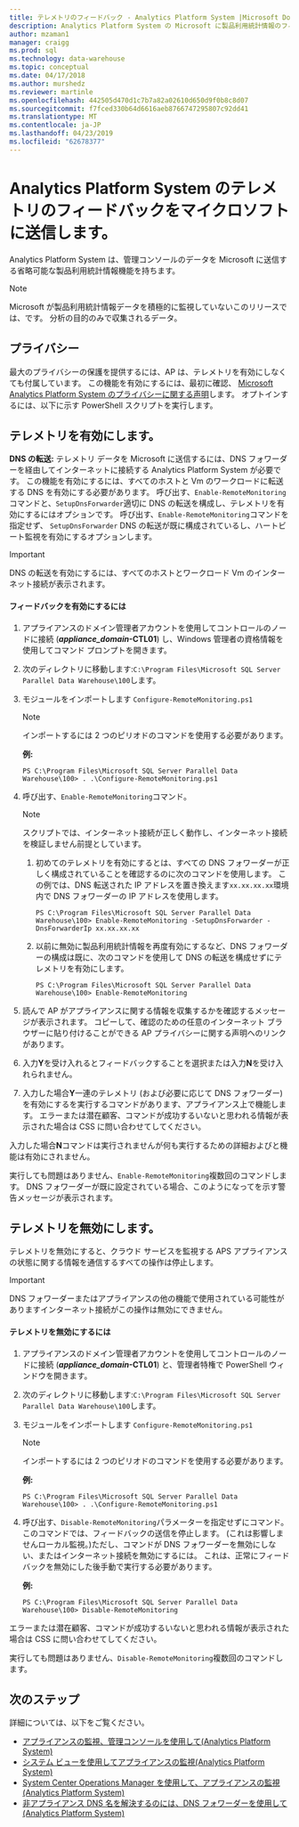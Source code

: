 ```yaml
---
title: テレメトリのフィードバック - Analytics Platform System |Microsoft Docs
description: Analytics Platform System の Microsoft に製品利用統計情報のフィードバックを送信します。
author: mzaman1
manager: craigg
ms.prod: sql
ms.technology: data-warehouse
ms.topic: conceptual
ms.date: 04/17/2018
ms.author: murshedz
ms.reviewer: martinle
ms.openlocfilehash: 442505d470d1c7b7a82a02610d650d9f0b8c8d07
ms.sourcegitcommit: f7fced330b64d6616aeb8766747295807c92dd41
ms.translationtype: MT
ms.contentlocale: ja-JP
ms.lasthandoff: 04/23/2019
ms.locfileid: "62678377"
---
```

# <a name="send-telemetry-feedback-to-microsoft-for-analytics-platform-system"></a>Analytics Platform System のテレメトリのフィードバックをマイクロソフトに送信します。
Analytics Platform System は、管理コンソールのデータを Microsoft に送信する省略可能な製品利用統計情報機能を持ちます。 
  
> [!NOTE]  
> Microsoft が製品利用統計情報データを積極的に監視していないこのリリースでは、です。 分析の目的のみで収集されるデータ。  
  
## <a name="privacy"></a>プライバシー  
最大のプライバシーの保護を提供するには、AP は、テレメトリを有効にしなくても付属しています。 この機能を有効にするには、最初に確認、 [Microsoft Analytics Platform System のプライバシーに関する声明](https://go.microsoft.com/fwlink/?LinkId=400902)します。 オプトインするには、以下に示す PowerShell スクリプトを実行します。  
  
## <a name="enable"></a>テレメトリを有効にします。  
**DNS の転送:** テレメトリ データを Microsoft に送信するには、DNS フォワーダーを経由してインターネットに接続する Analytics Platform System が必要です。 この機能を有効にするには、すべてのホストと Vm のワークロードに転送する DNS を有効にする必要があります。 呼び出す、`Enable-RemoteMonitoring`コマンドと、`SetupDnsForwarder`適切に DNS の転送を構成し、テレメトリを有効にするにはオプションです。 呼び出す、`Enable-RemoteMonitoring`コマンドを指定せず、 `SetupDnsForwarder` DNS の転送が既に構成されているし、ハートビート監視を有効にするオプションします。  
  
> [!IMPORTANT]  
> DNS の転送を有効にするには、すべてのホストとワークロード Vm のインターネット接続が表示されます。  
  
#### <a name="to-enable-feedback"></a>フィードバックを有効にするには  
  
1.  アプライアンスのドメイン管理者アカウントを使用してコントロールのノードに接続 (<strong>*appliance_domain*-CTL01</strong>) し、Windows 管理者の資格情報を使用してコマンド プロンプトを開きます。  
  
2.  次のディレクトリに移動します:`C:\Program Files\Microsoft SQL Server Parallel Data Warehouse\100`します。  
  
3.  モジュールをインポートします `Configure-RemoteMonitoring.ps1`  
  
    > [!NOTE]  
    > インポートするには 2 つのピリオドのコマンドを使用する必要があります。  
  
    **例:**  
  
    ```  
    PS C:\Program Files\Microsoft SQL Server Parallel Data Warehouse\100> . .\Configure-RemoteMonitoring.ps1  
    ```  
  
4.  呼び出す、`Enable-RemoteMonitoring`コマンド。  
  
    > [!NOTE]  
    > スクリプトでは、インターネット接続が正しく動作し、インターネット接続を検証しません前提としています。  
  
    1.  初めてのテレメトリを有効にするとは、すべての DNS フォワーダーが正しく構成されていることを確認するのに次のコマンドを使用します。 この例では、DNS 転送された IP アドレスを置き換えます`xx.xx.xx.xx`環境内で DNS フォワーダーの IP アドレスを使用します。  
  
        ```  
        PS C:\Program Files\Microsoft SQL Server Parallel Data Warehouse\100> Enable-RemoteMonitoring -SetupDnsForwarder -DnsForwarderIp xx.xx.xx.xx  
        ```  
  
    2.  以前に無効に製品利用統計情報を再度有効にするなど、DNS フォワーダーの構成は既に、次のコマンドを使用して DNS の転送を構成せずにテレメトリを有効にします。  
  
        ```  
        PS C:\Program Files\Microsoft SQL Server Parallel Data Warehouse\100> Enable-RemoteMonitoring  
        ```  
  
5.  読んで AP がアプライアンスに関する情報を収集するかを確認するメッセージが表示されます。 コピーして、確認のための任意のインターネット ブラウザーに貼り付けることができる AP プライバシーに関する声明へのリンクがあります。  
  
6.  入力**Y**を受け入れるとフィードバックすることを選択または入力**N**を受け入れられません。  
  
7.  入力した場合**Y**一連のテレメトリ (および必要に応じて DNS フォワーダー) を有効にするを実行するコマンドがあります、アプライアンス上で機能します。 エラーまたは潜在顧客、コマンドが成功するいないと思われる情報が表示された場合は CSS に問い合わせてしてください。  
  
入力した場合**N**コマンドは実行されませんが何も実行するための詳細およびと機能は有効にされません。  
  
実行しても問題はありません、`Enable-RemoteMonitoring`複数回のコマンドします。 DNS フォワーダーが既に設定されている場合、このようになってを示す警告メッセージが表示されます。  
  
## <a name="disable"></a>テレメトリを無効にします。  
テレメトリを無効にすると、クラウド サービスを監視する APS アプライアンスの状態に関する情報を通信するすべての操作は停止します。  
  
> [!IMPORTANT]  
> DNS フォワーダーまたはアプライアンスの他の機能で使用されている可能性がありますインターネット接続がこの操作は無効にできません。  
  
#### <a name="to-disable-telemetry"></a>テレメトリを無効にするには  
  
1.  アプライアンスのドメイン管理者アカウントを使用してコントロールのノードに接続 (<strong>*appliance_domain*-CTL01</strong>) と、管理者特権で PowerShell ウィンドウを開きます。  
  
2.  次のディレクトリに移動します:`C:\Program Files\Microsoft SQL Server Parallel Data Warehouse\100`します。  
  
3.  モジュールをインポートします `Configure-RemoteMonitoring.ps1`  
  
    > [!NOTE]  
    > インポートするには 2 つのピリオドのコマンドを使用する必要があります。  
  
    **例:**  
  
    ```  
    PS C:\Program Files\Microsoft SQL Server Parallel Data Warehouse\100> . .\Configure-RemoteMonitoring.ps1  
    ```  
  
4.  呼び出す、`Disable-RemoteMonitoring`パラメーターを指定せずにコマンド。 このコマンドでは、フィードバックの送信を停止します。 (これは影響しませんローカル監視。)ただし、コマンドが DNS フォワーダーを無効にしない、またはインターネット接続を無効にするには。 これは、正常にフィードバックを無効にした後手動で実行する必要があります。  
  
    **例:**  
  
    ```  
    PS C:\Program Files\Microsoft SQL Server Parallel Data Warehouse\100> Disable-RemoteMonitoring  
    ```  
  
エラーまたは潜在顧客、コマンドが成功するいないと思われる情報が表示された場合は CSS に問い合わせてしてください。  
  
実行しても問題はありません、`Disable-RemoteMonitoring`複数回のコマンドします。  
  
## <a name="next-steps"></a>次のステップ
詳細については、以下をご覧ください。
- [アプライアンスの監視、管理コンソールを使用して&#40;Analytics Platform System&#41;](monitor-the-appliance-by-using-the-admin-console.md)  
- [システム ビューを使用してアプライアンスの監視&#40;Analytics Platform System&#41;](monitor-the-appliance-by-using-system-views.md)  
- [System Center Operations Manager を使用して、アプライアンスの監視&#40;Analytics Platform System&#41;](monitor-the-appliance-by-using-system-center-operations-manager.md)  
- [非アプライアンス DNS 名を解決するのには、DNS フォワーダーを使用して&#40;Analytics Platform System&#41;](use-a-dns-forwarder-to-resolve-non-appliance-dns-names.md)  
  
